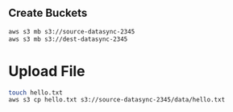 ## Create Buckets

```sh
aws s3 mb s3://source-datasync-2345
aws s3 mb s3://dest-datasync-2345
```

# Upload File

```sh
touch hello.txt
aws s3 cp hello.txt s3://source-datasync-2345/data/hello.txt
```